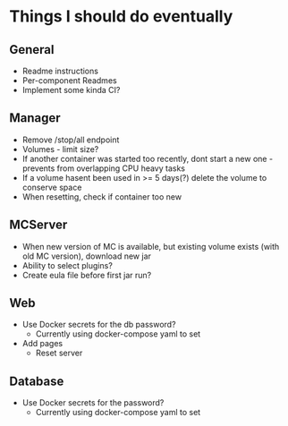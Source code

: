 # Things I should do eventually

## General
- Readme instructions
- Per-component Readmes
- Implement some kinda CI?

## Manager
- Remove /stop/all endpoint
- Volumes - limit size?
- If another container was started too recently, dont start a new one - prevents from overlapping CPU heavy tasks
- If a volume hasent been used in >= 5 days(?) delete the volume to conserve space
- When resetting, check if container too new

## MCServer
- When new version of MC is available, but existing volume exists (with old MC version), download new jar
- Ability to select plugins?
- Create eula file before first jar run?

## Web
- Use Docker secrets for the db password?
    - Currently using docker-compose yaml to set
- Add pages
    - Reset server

## Database
- Use Docker secrets for the password?
    - Currently using docker-compose yaml to set
